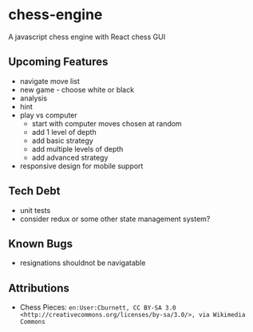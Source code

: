# chess-engine

A javascript chess engine with React chess GUI

## Upcoming Features

- navigate move list
- new game - choose white or black
- analysis
- hint
- play vs computer
  - start with computer moves chosen at random
  - add 1 level of depth
  - add basic strategy
  - add multiple levels of depth
  - add advanced strategy
- responsive design for mobile support

## Tech Debt

- unit tests
- consider redux or some other state management system?

## Known Bugs

<!-- - _none_ -->
- resignations shouldnot be navigatable

## Attributions

- Chess Pieces: `en:User:Cburnett, CC BY-SA 3.0 <http://creativecommons.org/licenses/by-sa/3.0/>, via Wikimedia Commons`
